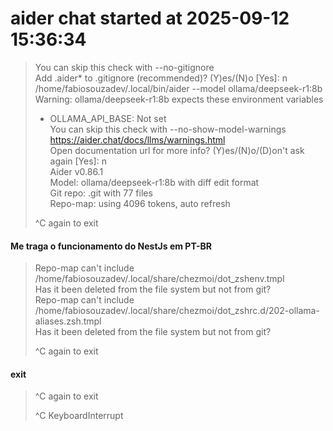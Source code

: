
# aider chat started at 2025-09-12 15:36:34

> You can skip this check with --no-gitignore  
> Add .aider* to .gitignore (recommended)? (Y)es/(N)o [Yes]: n  
> /home/fabiosouzadev/.local/bin/aider --model ollama/deepseek-r1:8b  
> Warning: ollama/deepseek-r1:8b expects these environment variables  
> - OLLAMA_API_BASE: Not set  
> You can skip this check with --no-show-model-warnings  
> https://aider.chat/docs/llms/warnings.html  
> Open documentation url for more info? (Y)es/(N)o/(D)on't ask again [Yes]: n  
> Aider v0.86.1  
> Model: ollama/deepseek-r1:8b with diff edit format  
> Git repo: .git with 77 files  
> Repo-map: using 4096 tokens, auto refresh  
>  
>  
> ^C again to exit  

#### Me traga o funcionamento do NestJs em PT-BR  
> Repo-map can't include /home/fabiosouzadev/.local/share/chezmoi/dot_zshenv.tmpl  
> Has it been deleted from the file system but not from git?  
> Repo-map can't include /home/fabiosouzadev/.local/share/chezmoi/dot_zshrc.d/202-ollama-aliases.zsh.tmpl  
> Has it been deleted from the file system but not from git?  
>  
>  
> ^C again to exit  

#### exit  
>  
>  
> ^C again to exit  
>  
>  
> ^C KeyboardInterrupt  
